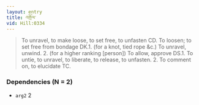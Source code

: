 ```yaml
---
layout: entry
title: འགྲོལ་
vid: Hill:0334
---
```

> To unravel, to make loose, to set free, to unfasten CD. To loosen; to set free from bondage DK.1. (for a knot, tied rope &c.) To unravel, unwind. 2. (for a higher ranking [person]) To allow, approve DS.1. To untie, to unravel, to liberate, to release, to unfasten. 2. To comment on, to elucidate TC.
### Dependencies (N = 2)
* `arg2` 2
